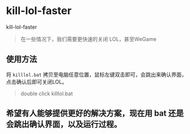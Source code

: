 # kill-lol-faster
kill-lol-faster
> 在一些情况下，我们需要更快速的关闭 LOL，甚至WeGame


## 使用方法
将 `killlol.bat` 拷贝至电脑任意位置，鼠标左键双击即可，会跳出来确认界面，点击确认后即可关闭LOL。

> double click killlol.bat

## 希望有人能够提供更好的解决方案，现在用 bat 还是会跳出确认界面，以及运行过程。

